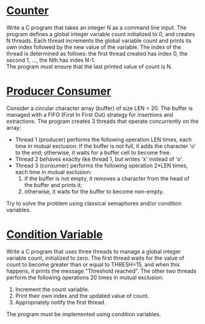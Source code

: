 # [Counter](counter/main.c)
Write a C program that takes an integer N as a command line input.
The program defines a global integer variable count initialized to 0, and creates N threads. Each thread increments the global variable count and prints its own index followed by the new value of the variable. The index of the thread is determined as follows: the first thread created has index 0, the second 1, ..., the Nth has index N-1. \
The program must ensure that the last printed value of count is N.

# [Producer Consumer](producer_consumer/main.c)
Consider a circular character array (buffer) of size LEN = 20. The buffer is managed with a FIFO (First In First Out) strategy for insertions and extractions. The program creates 3 threads that operate concurrently on the array:

- Thread 1 (producer) performs the following operation LEN times, each time in mutual exclusion:
If the buffer is not full, it adds the character 'o' to the end; otherwise, it waits for a buffer cell to become free.
- Thread 2 behaves exactly like thread 1, but writes 'x' instead of 'o'.
- Thread 3 (consumer) performs the following operation 2*LEN times, each time in mutual exclusion: 
    1. if the buffer is not empty, it removes a character from the head of the buffer and prints it; 
    2. otherwise, it waits for the buffer to become non-empty.
 

Try to solve the problem using classical semaphores and/or condition variables.

# [Condition Variable](condition_variable/main.c)
Write a C program that uses three threads to manage a global integer variable count, initialized to zero.
The first thread waits for the value of count to become greater than or equal to THRESH=15, and when this happens, it prints the message "Threshold reached".
The other two threads perform the following operations 20 times in mutual exclusion:
1. Increment the count variable.
2. Print their own index and the updated value of count.
3. Appropriately notify the first thread. 


The program must be implemented using condition variables.